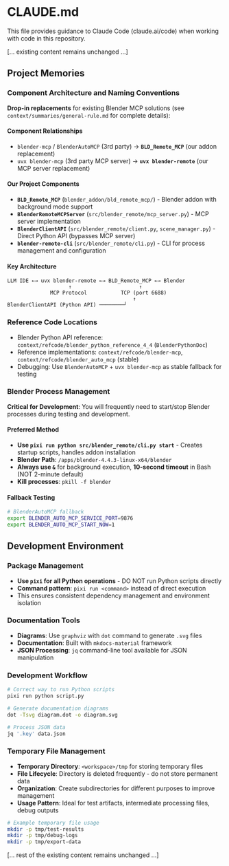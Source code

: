 # CLAUDE.md

This file provides guidance to Claude Code (claude.ai/code) when working with code in this repository.

[... existing content remains unchanged ...]

## Project Memories

### Component Architecture and Naming Conventions

**Drop-in replacements** for existing Blender MCP solutions (see `context/summaries/general-rule.md` for complete details):

#### Component Relationships  
- `blender-mcp` / `BlenderAutoMCP` (3rd party) → **`BLD_Remote_MCP`** (our addon replacement)
- `uvx blender-mcp` (3rd party MCP server) → **`uvx blender-remote`** (our MCP server replacement)

#### Our Project Components
- **`BLD_Remote_MCP`** (`blender_addon/bld_remote_mcp/`) - Blender addon with background mode support
- **`BlenderRemoteMCPServer`** (`src/blender_remote/mcp_server.py`) - MCP server implementation  
- **`BlenderClientAPI`** (`src/blender_remote/client.py`, `scene_manager.py`) - Direct Python API (bypasses MCP server)
- **`blender-remote-cli`** (`src/blender_remote/cli.py`) - CLI for process management and configuration

#### Key Architecture
```
LLM IDE ←→ uvx blender-remote ←→ BLD_Remote_MCP ←→ Blender
                    ↑                      ↑
              MCP Protocol           TCP (port 6688)
                                         ↑
BlenderClientAPI (Python API) ────────┘
```

### Reference Code Locations
- Blender Python API reference: `context/refcode/blender_python_reference_4_4` (`BlenderPythonDoc`)
- Reference implementations: `context/refcode/blender-mcp`, `context/refcode/blender_auto_mcp` (stable)
- Debugging: Use `BlenderAutoMCP` + `uvx blender-mcp` as stable fallback for testing

### Blender Process Management

**Critical for Development**: You will frequently need to start/stop Blender processes during testing and development.

#### Preferred Method  
- **Use `pixi run python src/blender_remote/cli.py start`** - Creates startup scripts, handles addon installation
- **Blender Path**: `/apps/blender-4.4.3-linux-x64/blender`
- **Always use `&`** for background execution, **10-second timeout** in Bash (NOT 2-minute default)
- **Kill processes**: `pkill -f blender`

#### Fallback Testing
```bash
# BlenderAutoMCP fallback
export BLENDER_AUTO_MCP_SERVICE_PORT=9876
export BLENDER_AUTO_MCP_START_NOW=1
```

## Development Environment

### Package Management
- **Use `pixi` for all Python operations** - DO NOT run Python scripts directly
- **Command pattern**: `pixi run <command>` instead of direct execution
- This ensures consistent dependency management and environment isolation

### Documentation Tools
- **Diagrams**: Use `graphviz` with `dot` command to generate `.svg` files
- **Documentation**: Built with `mkdocs-material` framework
- **JSON Processing**: `jq` command-line tool available for JSON manipulation

### Development Workflow
```bash
# Correct way to run Python scripts
pixi run python script.py

# Generate documentation diagrams  
dot -Tsvg diagram.dot -o diagram.svg

# Process JSON data
jq '.key' data.json
```

### Temporary File Management
- **Temporary Directory**: `<workspace>/tmp` for storing temporary files
- **File Lifecycle**: Directory is deleted frequently - do not store permanent data
- **Organization**: Create subdirectories for different purposes to improve management
- **Usage Pattern**: Ideal for test artifacts, intermediate processing files, debug outputs

```bash
# Example temporary file usage
mkdir -p tmp/test-results
mkdir -p tmp/debug-logs
mkdir -p tmp/export-data
```

[... rest of the existing content remains unchanged ...]